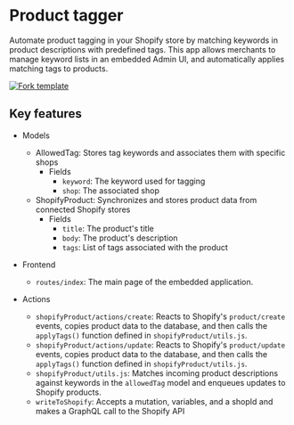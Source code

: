 # Product tagger

Automate product tagging in your Shopify store by matching keywords in product descriptions with predefined tags. This app allows merchants to manage keyword lists in an embedded Admin UI, and automatically applies matching tags to products.

[![Fork template](https://img.shields.io/badge/Fork%20template-%233A0CFF?style=for-the-badge)](https://app.gadget.dev/auth/fork?domain=product-tagger-public-rrv7-d.gadget.app)

## Key features

- Models

  - AllowedTag: Stores tag keywords and associates them with specific shops
    - Fields
      - `keyword`: The keyword used for tagging
      - `shop`: The associated shop
  - ShopifyProduct: Synchronizes and stores product data from connected Shopify stores
    - Fields
      - `title`: The product's title
      - `body`: The product's description
      - `tags`: List of tags associated with the product

- Frontend

  - `routes/index`: The main page of the embedded application.

- Actions

  - `shopifyProduct/actions/create`: Reacts to Shopify's `product/create` events, copies product data to the database, and then calls the `applyTags()` function defined in `shopifyProduct/utils.js`.
  - `shopifyProduct/actions/update`: Reacts to Shopify's `product/update` events, copies product data to the database, and then calls the `applyTags()` function defined in `shopifyProduct/utils.js`.
  - `shopifyProduct/utils.js`: Matches incoming product descriptions against keywords in the `allowedTag` model and enqueues updates to Shopify products.
  - `writeToShopify`: Accepts a mutation, variables, and a shopId and makes a GraphQL call to the Shopify API
